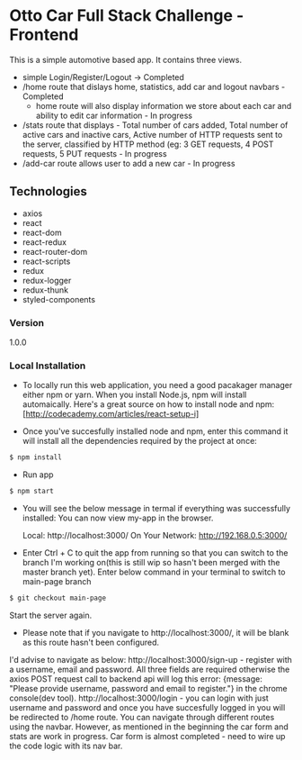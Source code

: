 # Otto Car Full Stack Challenge - Frontend

This is a simple automotive based app. It contains three views.
* simple Login/Register/Logout -> Completed
* /home route that dislays home, statistics, add car and logout navbars - Completed 
    * home route will also display information we store about each car and ability to edit car information - In progress
* /stats route that displays - Total number of cars added, Total number of active cars and inactive cars,
Active number of HTTP requests sent to the server, classified by HTTP method (eg: 3 GET requests, 4 POST requests, 5 PUT requests - In progress
* /add-car route allows user to add a new car - In progress

## Technologies
* axios
* react
* react-dom
* react-redux
* react-router-dom
* react-scripts
* redux
* redux-logger
* redux-thunk
* styled-components


### Version
1.0.0


### Local Installation
* To locally run this web application, you need a good pacakager manager either npm or yarn. 
When you install Node.js, npm will install automaically. Here's a great source on how to install node and npm: [http://codecademy.com/articles/react-setup-i]

* Once you've succesfully installed node and npm, enter this command it will install all the dependencies required
by the project at once:

```sh
$ npm install
```
* Run app

```sh
$ npm start
```
* You will see the below message in termal if everything was successfully installed:
You can now view my-app in the browser.

  Local:            http://localhost:3000/
  On Your Network:  http://192.168.0.5:3000/

* Enter Ctrl + C to quit the app from running so that you can switch to the branch I'm working on(this is still wip so hasn't been merged with the master branch yet). Enter below command in your terminal to switch to main-page branch
```sh
$ git checkout main-page
```
Start the server again. 
* Please note that if you navigate to http://localhost:3000/, it will be blank as this route hasn't been configured.
  
I'd advise to navigate as below:
http://localhost:3000/sign-up - register with a username, email and password. All three fields are required otherwise the axios POST request call to backend api will log this error: {message: "Please provide username, password and email to register."} in the chrome console(dev tool).
http://localhost:3000/login - you can login with just username and password and once you have succesfully logged in you will be redirected to /home route. You can navigate through different routes using the navbar. However, as mentioned in the beginning the car form and stats are work in progress. Car form is almost completed - need to wire up the code logic with its nav bar.

